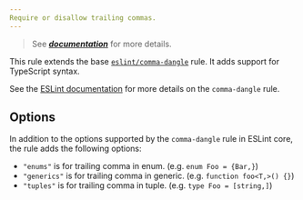 ```yaml
---
Require or disallow trailing commas.
---
```


> See [***documentation***](https://developer.huawei.com/consumer/{{region}}/doc/harmonyos-guides-{{apiVersion}}/ide_comma-dangle-{{apiVersion}}) for more details.

This rule extends the base [`eslint/comma-dangle`](https://eslint.org/docs/rules/comma-dangle) rule.
It adds support for TypeScript syntax.

See the [ESLint documentation](https://eslint.org/docs/rules/comma-dangle) for more details on the `comma-dangle` rule.

## Options

In addition to the options supported by the `comma-dangle` rule in ESLint core, the rule adds the following options:

- `"enums"` is for trailing comma in enum. (e.g. `enum Foo = {Bar,}`)
- `"generics"` is for trailing comma in generic. (e.g. `function foo<T,>() {}`)
- `"tuples"` is for trailing comma in tuple. (e.g. `type Foo = [string,]`)
